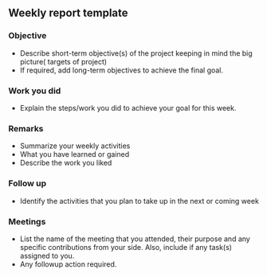 ## Weekly report template

### Objective
* Describe short-term objective(s) of the project keeping in mind the big picture( targets of project)
* If required, add long-term objectives to achieve the final goal.

### Work you did
* Explain the steps/work you did to achieve your goal for this week.

### Remarks
* Summarize your weekly activities
* What you have learned or gained
* Describe the work you liked

### Follow up
* Identify the activities that you plan to take up in the next or coming week
 
### Meetings
* List the name of the meeting that you attended, their purpose and any specific contributions from your side. Also, include if any task(s) assigned to you.
* Any followup action required. 

